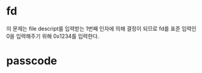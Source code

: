 # fd  
이 문제는 file descript를 입력받는 1번째 인자에 의해 결정이 되므로 fd를 표준 입력인 0을 입력해주기 위해 0x1234를 입력한다.  

# passcode  
